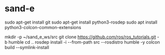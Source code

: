 # sand-e
sudo apt-get install git
sudo apt-get install python3-rosdep
sudo apt install python3-colcon-common-extensions

mkdir -p ~/sand_e_ws/src
git clone https://github.com/ros/ros_tutorials.git -b humble
cd ..
rosdep install -i --from-path src --rosdistro humble -y
colcon build --symlink-install



